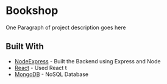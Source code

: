# Bookshop

One Paragraph of project description goes here

## Built With

* [Node](https://nodejs.org/en/about)[Express](https://expressjs.com/) - Built the Backend using Express and Node
* [React](https://react.dev/) - Used React t
* [MongoDB](https://www.mongodb.com/) - NoSQL Database

